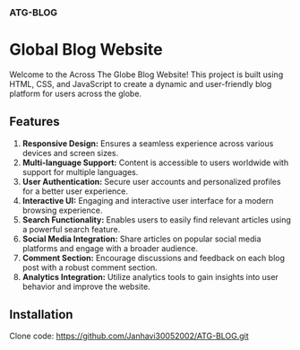 ### ATG-BLOG
# Global Blog Website

Welcome to the Across The Globe Blog Website! This project is built using HTML, CSS, and JavaScript to create a dynamic and user-friendly blog platform for users across the globe.


## Features

1. **Responsive Design:** Ensures a seamless experience across various devices and screen sizes.
2. **Multi-language Support:** Content is accessible to users worldwide with support for multiple languages.
3. **User Authentication:** Secure user accounts and personalized profiles for a better user experience.
4. **Interactive UI:** Engaging and interactive user interface for a modern browsing experience.
5. **Search Functionality:** Enables users to easily find relevant articles using a powerful search feature.
6. **Social Media Integration:** Share articles on popular social media platforms and engage with a broader audience.
7. **Comment Section:** Encourage discussions and feedback on each blog post with a robust comment section.
8. **Analytics Integration:** Utilize analytics tools to gain insights into user behavior and improve the website.

## Installation
Clone code:
https://github.com/Janhavi30052002/ATG-BLOG.git
